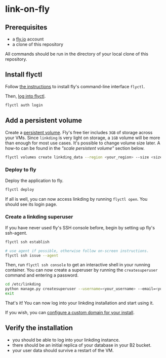 # link-on-fly

## Prerequisites

 - a [fly.io](https://fly.io/) account
 - a clone of this repository

All commands should be run in the directory of your local clone of this repository.

## Install flyctl

Follow [the instructions](https://fly.io/docs/getting-started/installing-flyctl/) to install fly's command-line interface `flyctl`.

Then, [log into flyctl](https://fly.io/docs/getting-started/log-in-to-fly/).

```sh
flyctl auth login
```

## Add a persistent volume

Create a [persistent volume](https://fly.io/docs/reference/volumes/). Fly's free tier includes `3GB` of storage across your VMs. Since `linkding` is very light on storage, a `1GB` volume will be more than enough for most use cases. It's possible to change volume size later. A how-to can be found in the _"scale persistent volume"_ section below.

```sh
flyctl volumes create linkding_data --region <your_region> --size <size_in_gb>
```

### Deploy to fly

Deploy the application to fly.

```sh
flyctl deploy
```

If all is well, you can now access linkding by running `flyctl open`. You should see its login page.

### Create a linkding superuser

If you have never used fly's SSH console before, begin by setting up fly's ssh-agent.

```sh
flyctl ssh establish

# use agent if possible, otherwise follow on-screen instructions.
flyctl ssh issue --agent
```

Then, run `flyctl ssh console` to get an interactive shell in your running container. You can now create a superuser by running the `createsuperuser` command and entering a password.

```sh
cd /etc/linkding
python manage.py createsuperuser --username=<your_username> --email=<your_email>
exit
```

That's it! You can now log into your linkding installation and start using it.

If you wish, you can [configure a custom domain for your install](https://fly.io/docs/app-guides/custom-domains-with-fly/).

## Verify the installation

 - you should be able to log into your linkding instance.
 - there should be an initial replica of your database in your B2 bucket.
 - your user data should survive a restart of the VM.


